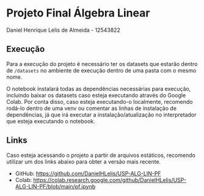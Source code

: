 # Projeto Final Álgebra Linear

Daniel Henrique Lelis de Almeida - 12543822

## Execução

Para a execução do projeto é necessário ter os datasets que estarão dentro de `/datasets` no ambiente de execução dentro
de uma pasta com o mesmo nome.

O notebook instalará todas as dependências necessárias para execução, incluindo baixar os datasets caso esteja executando
através do Google Colab. Por conta disso, caso esteja executando-o localmente, recomendo rodá-lo dentro de uma venv ou
comentar as linhas de instalação de dependências, já que irá executar a instalação/atualização no interpretador que
esteja executando o notebook.

## Links

Caso esteja acessando o projeto a partir de arquivos estáticos, recomendo utilizar um dos links abaixo para obter a 
versão mais recente.

- GitHub: <https://github.com/DanielHLelis/USP-ALG-LIN-PF>
- Colab: <https://colab.research.google.com/github/DanielHLelis/USP-ALG-LIN-PF/blob/main/pf.ipynb>
